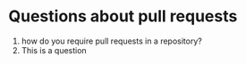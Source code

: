 # Questions about pull requests

1. how do you require pull requests in a repository?
2. This is a question
